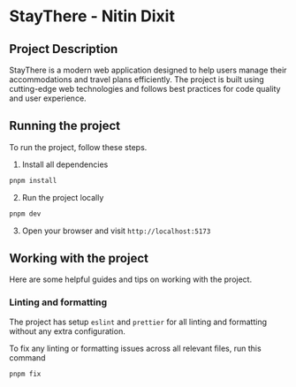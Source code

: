 # StayThere - Nitin Dixit

## Project Description

StayThere is a modern web application designed to help users manage their accommodations and travel plans efficiently. The project is built using cutting-edge web technologies and follows best practices for code quality and user experience.

## Running the project

To run the project, follow these steps.

1. Install all dependencies

```sh
pnpm install
```

2. Run the project locally

```sh
pnpm dev
```

3. Open your browser and visit `http://localhost:5173`

## Working with the project

Here are some helpful guides and tips on working with the project.

### Linting and formatting

The project has setup `eslint` and `prettier` for all linting and formatting without any extra configuration.

To fix any linting or formatting issues across all relevant files, run this command

```sh
pnpm fix
```
